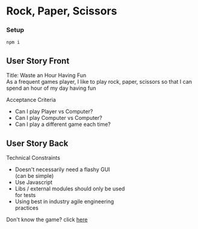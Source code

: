 # Rock, Paper, Scissors

### Setup

    npm i

## User Story Front

Title: Waste an Hour Having Fun        
As a frequent games player, I like to play rock, paper, scissors  so that I can spend an hour of my day having fun 
                                                  
 Acceptance Criteria                              
 - Can I play Player vs Computer?               
 - Can I play Computer vs Computer?             
 - Can I play a different game each time?       

 
## User Story Back

 Technical Constraints                            
                                                  
 - Doesn't necessarily need a flashy GUI          
   (can be simple)                                
 - Use Javascript                                 
 - Libs / external modules should only be used    
   for tests                                      
 - Using best in industry agile engineering       
   practices                                      
                                                  
 
Don't know the game? click [here](http://en.wikipedia.org/wiki/Rock-paper-scissors)